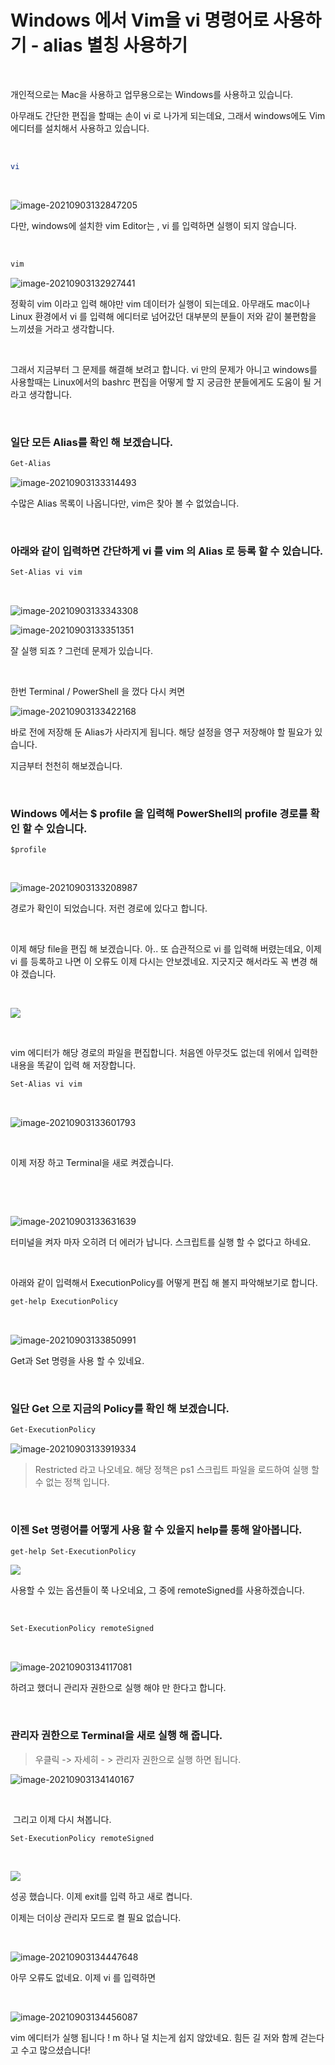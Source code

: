 # Windows 에서 Vim을 vi 명령어로 사용하기 - alias 별칭 사용하기

​	

개인적으로는 Mac을 사용하고 업무용으로는 Windows를 사용하고 있습니다.

아무래도 간단한 편집을 할때는 손이 vi 로 나가게 되는데요, 그래서 windows에도 Vim 에디터를 설치해서 사용하고 있습니다.

​		

```bash
vi
```

​	

![image-20210903132847205](https://raw.githubusercontent.com/Shane-Park/markdownBlog/master/OS/windows/bashrc.assets/image-20210903132847205.webp)

다만, windows에 설치한 vim Editor는 , vi 를 입력하면 실행이 되지 않습니다.

​	

```bash
vim
```

![image-20210903132927441](https://raw.githubusercontent.com/Shane-Park/markdownBlog/master/OS/windows/bashrc.assets/image-20210903132927441.webp)

정확히 vim 이라고 입력 해야만 vim 데이터가 실행이 되는데요. 아무래도 mac이나 Linux 환경에서 vi 를 입력해 에디터로 넘어갔던 대부분의 분들이 저와 같이 불편함을 느끼셨을 거라고 생각합니다.

​	

그래서 지금부터 그 문제를 해결해 보려고 합니다. vi 만의 문제가 아니고 windows를 사용할때는 Linux에서의 bashrc 편집을 어떻게 할 지 궁금한 분들에게도 도움이 될 거라고 생각합니다.

​		

### 일단 모든 Alias를 확인 해 보겠습니다.

```bash
Get-Alias
```

![image-20210903133314493](https://raw.githubusercontent.com/Shane-Park/markdownBlog/master/OS/windows/bashrc.assets/image-20210903133314493.webp)

수많은 Alias 목록이 나옵니다만, vim은 찾아 볼 수 없었습니다.

​	

### 아래와 같이 입력하면 간단하게 vi 를 vim 의 Alias 로 등록 할 수 있습니다.

```bash
Set-Alias vi vim
```

​	

![image-20210903133343308](https://raw.githubusercontent.com/Shane-Park/markdownBlog/master/OS/windows/bashrc.assets/image-20210903133343308.webp)

![image-20210903133351351](https://raw.githubusercontent.com/Shane-Park/markdownBlog/master/OS/windows/bashrc.assets/image-20210903133351351.webp)

잘 실행 되죠 ? 그런데 문제가 있습니다.

​	

한번 Terminal / PowerShell 을 껐다 다시 켜면

![image-20210903133422168](https://raw.githubusercontent.com/Shane-Park/markdownBlog/master/OS/windows/bashrc.assets/image-20210903133422168.webp)

바로 전에 저장해 둔 Alias가 사라지게 됩니다. 해당 설정을 영구 저장해야 할 필요가 있습니다.

지금부터 천천히 해보겠습니다.

​	

### Windows 에서는 $ profile 을 입력해 PowerShell의 profile 경로를 확인 할 수 있습니다.

```
$profile
```

​		

![image-20210903133208987](https://raw.githubusercontent.com/Shane-Park/markdownBlog/master/OS/windows/bashrc.assets/image-20210903133208987.webp)

경로가 확인이 되었습니다. 저런 경로에 있다고 합니다.

​	

이제 해당 file을 편집 해 보겠습니다. 아.. 또 습관적으로 vi 를 입력해 버렸는데요, 이제 vi 를 등록하고 나면 이 오류도 이제 다시는 안보겠네요. 지긋지긋 해서라도 꼭 변경 해야 겠습니다.

​	

![](https://raw.githubusercontent.com/Shane-Park/markdownBlog/master/OS/windows/bashrc.assets/image-20210903133541927.webp)

​	

vim 에디터가 해당 경로의 파일을 편집합니다. 처음엔 아무것도 없는데 위에서 입력한 내용을 똑같이 입력 해 저장합니다.

```bash
Set-Alias vi vim
```

​	

![image-20210903133601793](https://raw.githubusercontent.com/Shane-Park/markdownBlog/master/OS/windows/bashrc.assets/image-20210903133601793.webp)

​	

이제 저장 하고 Terminal을 새로 켜겠습니다.

​	

​	

![image-20210903133631639](https://raw.githubusercontent.com/Shane-Park/markdownBlog/master/OS/windows/bashrc.assets/image-20210903133631639.webp)

터미널을 켜자 마자 오히려 더 에러가 납니다. 스크립트를 실행 할 수 없다고 하네요.

​		

아래와 같이 입력해서 ExecutionPolicy를 어떻게 편집 해 볼지 파악해보기로 합니다.

```bash
get-help ExecutionPolicy
```

​	

![image-20210903133850991](https://raw.githubusercontent.com/Shane-Park/markdownBlog/master/OS/windows/bashrc.assets/image-20210903133850991.webp)

Get과 Set 명령을 사용 할 수 있네요. 

​	

### 일단 Get 으로 지금의 Policy를 확인 해 보겠습니다.	

```bash
Get-ExecutionPolicy
```



![image-20210903133919334](https://raw.githubusercontent.com/Shane-Park/markdownBlog/master/OS/windows/bashrc.assets/image-20210903133919334.webp)

> Restricted 라고 나오네요. 해당 정책은  ps1 스크립트 파일을 로드하여 실행 할 수 없는 정책 입니다.

​	

### 이젠 Set 명령어를 어떻게 사용 할 수 있을지 help를 통해 알아봅니다.

```bash
get-help Set-ExecutionPolicy
```

![](https://raw.githubusercontent.com/Shane-Park/markdownBlog/master/OS/windows/bashrc.assets/image-20210903133936561.webp)

사용할 수 있는 옵션들이 쭉 나오네요, 그 중에 remoteSigned를 사용하겠습니다.

​	

```bash
Set-ExecutionPolicy remoteSigned
```

​	

![image-20210903134117081](https://raw.githubusercontent.com/Shane-Park/markdownBlog/master/OS/windows/bashrc.assets/image-20210903134117081.webp)

하려고 했더니 관리자 권한으로 실행 해야 만 한다고 합니다.

​	

### 관리자 권한으로 Terminal을 새로 실행 해 줍니다.	

> 우클릭 -> 자세히 - > 관리자 권한으로 실행 하면 됩니다.

![image-20210903134140167](https://raw.githubusercontent.com/Shane-Park/markdownBlog/master/OS/windows/bashrc.assets/image-20210903134140167.webp)

​	

​	그리고 이제 다시 쳐봅니다.

```bash
Set-ExecutionPolicy remoteSigned
```

​	

![](https://raw.githubusercontent.com/Shane-Park/markdownBlog/master/OS/windows/bashrc.assets/image-20210903134351779.webp)

성공 했습니다. 이제 exit를 입력 하고 새로 켭니다.

이제는 더이상 관리자 모드로 켤 필요 없습니다.

​	

![image-20210903134447648](https://raw.githubusercontent.com/Shane-Park/markdownBlog/master/OS/windows/bashrc.assets/image-20210903134447648.webp)

아무 오류도 없네요. 이제 vi 를 입력하면

​	

![image-20210903134456087](https://raw.githubusercontent.com/Shane-Park/markdownBlog/master/OS/windows/bashrc.assets/image-20210903134456087.webp)

vim 에디터가 실행 됩니다 ! m 하나 덜 치는게 쉽지 않았네요. 힘든 길 저와 함께 걷는다고 수고 많으셨습니다!

​	

